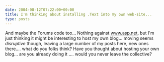 ```yaml
---
date: 2004-08-12T07:22:00+00:00
title: I'm thinking about installing .Text into my own web-site...
type: posts
---
```

And maybe the Forums code too... Nothing against www.asp.net, but I'm just thinking it might be interesting to host my own blog... moving seems _disruptive_ though, leaving a large number of my posts here, new ones there.... what do you folks think? Have you thought about hosting your own blog... are you already doing it .... would you never leave the collective?
